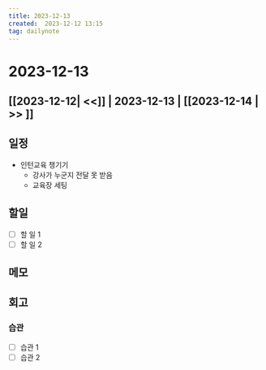 ```yaml
---
title: 2023-12-13
created:  2023-12-12 13:15
tag: dailynote
---
```

# 2023-12-13
## [[2023-12-12| <<]] | 2023-12-13 | [[2023-12-14 | >> ]]
## 일정
- 인턴교육 챙기기 
	- 강사가 누군지 전달 못 받음
	- 교육장 세팅

## 할일
- [ ] 할 일 1
- [ ] 할 일 2

## 메모


## 회고
### 습관
- [ ] 습관 1
- [ ] 습관 2
